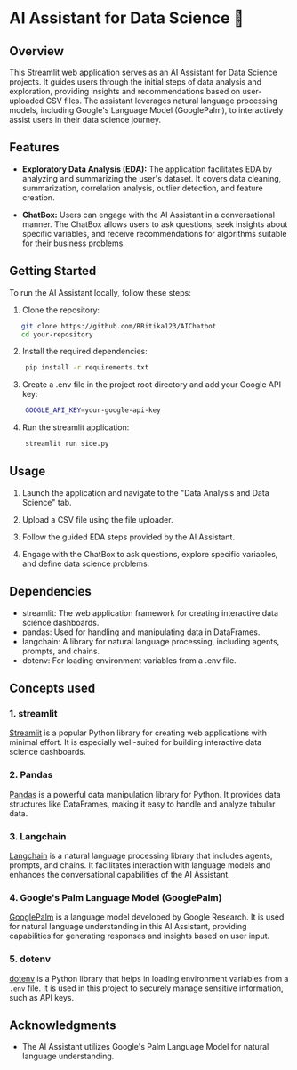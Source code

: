 # AI Assistant for Data Science 🤖

## Overview

This Streamlit web application serves as an AI Assistant for Data Science projects. It guides users through the initial steps of data analysis and exploration, providing insights and recommendations based on user-uploaded CSV files. The assistant leverages natural language processing models, including Google's Language Model (GooglePalm), to interactively assist users in their data science journey.

## Features

- **Exploratory Data Analysis (EDA):** The application facilitates EDA by analyzing and summarizing the user's dataset. It covers data cleaning, summarization, correlation analysis, outlier detection, and feature creation.

- **ChatBox:** Users can engage with the AI Assistant in a conversational manner. The ChatBox allows users to ask questions, seek insights about specific variables, and receive recommendations for algorithms suitable for their business problems.

## Getting Started

To run the AI Assistant locally, follow these steps:

1. Clone the repository:

```bash
   git clone https://github.com/RRitika123/AIChatbot 
   cd your-repository
```

2. Install the required dependencies:
```bash
    pip install -r requirements.txt
```

3. Create a .env file in the project root directory and add your Google API key:
```bash
    GOOGLE_API_KEY=your-google-api-key
```

4. Run the streamlit application:
```bash
    streamlit run side.py
```

## Usage
1. Launch the application and navigate to the "Data Analysis and Data Science" tab.

2. Upload a CSV file using the file uploader.

3. Follow the guided EDA steps provided by the AI Assistant.

4. Engage with the ChatBox to ask questions, explore specific variables, and define data science problems.

## Dependencies
- streamlit: The web application framework for creating interactive data science dashboards.
- pandas: Used for handling and manipulating data in DataFrames.
- langchain: A library for natural language processing, including agents, prompts, and chains.
- dotenv: For loading environment variables from a .env file.

## Concepts used

### 1. streamlit

[Streamlit](https://streamlit.io/) is a popular Python library for creating web applications with minimal effort. It is especially well-suited for building interactive data science dashboards.

### 2. Pandas

[Pandas](https://pandas.pydata.org/) is a powerful data manipulation library for Python. It provides data structures like DataFrames, making it easy to handle and analyze tabular data.

### 3. Langchain

[Langchain](https://github.com/langchain) is a natural language processing library that includes agents, prompts, and chains. It facilitates interaction with language models and enhances the conversational capabilities of the AI Assistant.

### 4. Google's Palm Language Model (GooglePalm)

[GooglePalm](https://github.com/google-research/palm) is a language model developed by Google Research. It is used for natural language understanding in this AI Assistant, providing capabilities for generating responses and insights based on user input.

### 5. dotenv

[dotenv](https://pypi.org/project/python-dotenv/) is a Python library that helps in loading environment variables from a `.env` file. It is used in this project to securely manage sensitive information, such as API keys.


## Acknowledgments

- The AI Assistant utilizes Google's Palm Language Model for natural language understanding.
